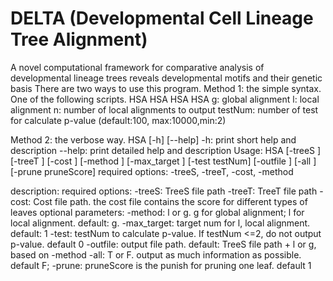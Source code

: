 # DELTA (Developmental Cell Lineage Tree Alignment)
A novel computational framework for comparative analysis of developmental lineage trees reveals developmental motifs and their genetic basis
There are two ways to use this program.
Method 1: the simple syntax. One of the following scripts.
  HSA <TreeS file path> <TreeT file path> <Cost file path> <g>
  HSA <TreeS file path> <TreeT file path> <Cost file path> <l> <n>
  HSA <TreeS file path> <TreeT file path> <Cost file path> <g> <testNum>
  HSA <TreeS file path> <TreeT file path> <Cost file path> <l> <n> <testNum>
  g: global alignment
  l: local alignment
  n: number of local alignments to output
  testNum: number of test for calculate p-value (default:100, max:10000,min:2)

Method 2: the verbose way.
  HSA [-h] [--help]
  -h: print short help and description
  --help: print detailed help and description
  Usage:
  HSA [-treeS <TreeS file path>] [-treeT <TreeT file path>]
      [-cost <Cost file path>] [-method <l or g>] [-max_target <target num for l>]
      [-test testNum] [-outfile <output file path>] [-all <T or F>] [-prune pruneScore]
  required options: -treeS, -treeT, -cost, -method

  description:
  required options:
    -treeS: TreeS file path
    -treeT: TreeT file path
    -cost: Cost file path. the cost file contains the score for different types of leaves
  optional parameters:
    -method: l or g. g for global alignment; l for local alignment. default: g.
    -max_target: target num for l, local alignment. default: 1
    -test: testNum to calculate p-value. If testNum <=2, do not output p-value. default 0
    -outfile: output file path. default: TreeS file path + l or g, based on -method
    -all: T or F. output as much information as possible. default F;
    -prune: pruneScore is the punish for pruning one leaf. default 1
